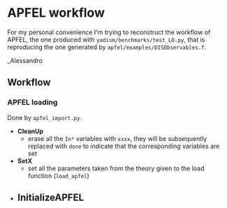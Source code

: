 # APFEL workflow

For my personal convenience I'm trying to reconstruct the workflow of APFEL, the
one produced with `yadism/benchmarks/test_LO.py`, that is reproducing the one
generated by `apfel/examples/DISObservables.f`.

_Alessandro

## Workflow

### APFEL loading

Done by `apfel_import.py`.

- **CleanUp**
    - erase all the `In*` variables with `xxxx`, they will be subsequently
      replaced with `done` to indicate that the corresponding variables are set
- **SetX**
    - set all the parameters taken from the theory given to the load function
      (`load_apfel`)
- **InitializeAPFEL**
    - 
